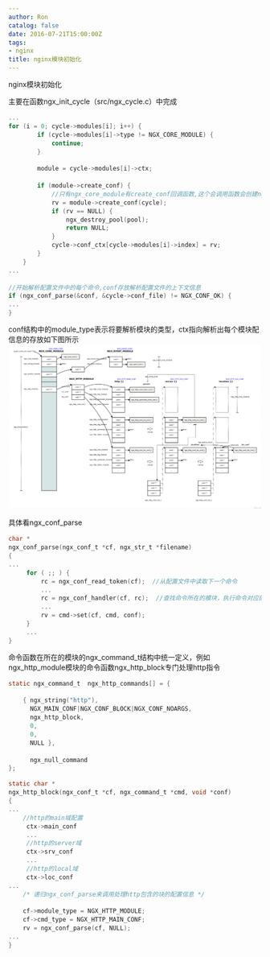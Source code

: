 ```yaml
---
author: Ron
catalog: false
date: 2016-07-21T15:00:00Z
tags:
- nginx
title: nginx模块初始化
---
```


nginx模块初始化
<!--more-->

主要在函数ngx_init_cycle（src/ngx_cycle.c）中完成

``` c
...
for (i = 0; cycle->modules[i]; i++) {
        if (cycle->modules[i]->type != NGX_CORE_MODULE) {
            continue;
        }

        module = cycle->modules[i]->ctx;

        if (module->create_conf) {
        	//只有ngx_core_module有create_conf回调函数,这个会调用函数会创建ngx_core_conf_t结构，用于存储整个配置文件main scope范围内的信息，比如worker_processes，worker_cpu_affinity等
            rv = module->create_conf(cycle);
            if (rv == NULL) {
                ngx_destroy_pool(pool);
                return NULL;
            }
            cycle->conf_ctx[cycle->modules[i]->index] = rv;
        }
    }
...

//开始解析配置文件中的每个命令,conf存放解析配置文件的上下文信息
if (ngx_conf_parse(&conf, &cycle->conf_file) != NGX_CONF_OK) {
...
}
``` 

conf结构中的module_type表示将要解析模块的类型，ctx指向解析出每个模块配信息的存放如下图所示
![](/img/nginx_conf.png)

具体看ngx_conf_parse

``` c
char *
ngx_conf_parse(ngx_conf_t *cf, ngx_str_t *filename)
{
...
     for ( ;; ) {
         rc = ngx_conf_read_token(cf);  //从配置文件中读取下一个命令
         ...
         rc = ngx_conf_handler(cf, rc);  //查找命令所在的模块，执行命令对应的函数,
         ...
         rv = cmd->set(cf, cmd, conf);
     }
     ...
}
```

命令函数在所在的模块的ngx_command_t结构中统一定义，例如ngx_http_module模块的命令函数ngx_http_block专门处理http指令

``` c
static ngx_command_t  ngx_http_commands[] = {

    { ngx_string("http"),
      NGX_MAIN_CONF|NGX_CONF_BLOCK|NGX_CONF_NOARGS,
      ngx_http_block,
      0,
      0,
      NULL },

      ngx_null_command
};
```

``` c
static char *
ngx_http_block(ngx_conf_t *cf, ngx_command_t *cmd, void *conf)
{
...
 	//http的main域配置
     ctx->main_conf 
     ...
     //http的server域
     ctx->srv_conf 
     ...
     //http的local域
     ctx->loc_conf 
...
	/* 递归ngx_conf_parse来调用处理http包含的块的配置信息 */

    cf->module_type = NGX_HTTP_MODULE;
    cf->cmd_type = NGX_HTTP_MAIN_CONF;
    rv = ngx_conf_parse(cf, NULL);
...
}
```
